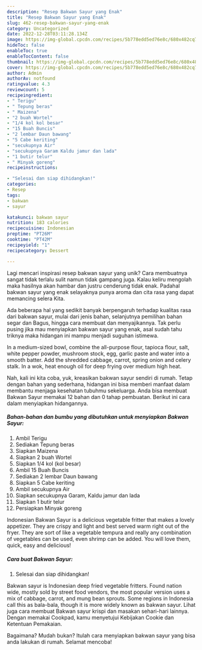 ```yaml
---
description: "Resep Bakwan Sayur yang Enak"
title: "Resep Bakwan Sayur yang Enak"
slug: 462-resep-bakwan-sayur-yang-enak
category: Uncategorized
date: 2022-12-28T03:11:28.134Z
image: https://img-global.cpcdn.com/recipes/5b778edd5ed76e8c/680x482cq70/bakwan-sayur-foto-resep-utama.jpg
hideToc: false
enableToc: true
enableTocContent: false
thumbnail: https://img-global.cpcdn.com/recipes/5b778edd5ed76e8c/680x482cq70/bakwan-sayur-foto-resep-utama.jpg
cover: https://img-global.cpcdn.com/recipes/5b778edd5ed76e8c/680x482cq70/bakwan-sayur-foto-resep-utama.jpg
author: Admin
authorAv: notfound
ratingvalue: 4.3
reviewcount: 5
recipeingredient:
- " Terigu"
- " Tepung beras"
- " Maizena"
- "2 buah Wortel"
- "1/4 kol kol besar"
- "15 Buah Buncis"
- "2 lembar Daun bawang"
- "5 Cabe keriting"
- "secukupnya Air"
- "secukupnya Garam Kaldu jamur dan lada"
- "1 butir telur"
- " Minyak goreng"
recipeinstructions:

- "Selesai dan siap dihidangkan!"
categories:
- Resep
tags:
- bakwan
- sayur

katakunci: bakwan sayur 
nutrition: 183 calories
recipecuisine: Indonesian
preptime: "PT26M"
cooktime: "PT42M"
recipeyield: "1"
recipecategory: Dessert

---
```





Lagi mencari inspirasi resep bakwan sayur yang unik? Cara membuatnya sangat tidak terlalu sulit namun tidak gampang juga. Kalau keliru mengolah maka hasilnya akan hambar dan justru cenderung tidak enak. Padahal bakwan sayur yang enak selayaknya punya aroma dan cita rasa yang dapat memancing selera Kita.





Ada beberapa hal yang sedikit banyak berpengaruh terhadap kualitas rasa dari bakwan sayur, mulai dari jenis bahan, selanjutnya pemilihan bahan segar dan Bagus, hingga cara membuat dan menyajikannya. Tak perlu pusing jika mau menyiapkan bakwan sayur yang enak,      asal sudah tahu triknya maka hidangan ini mampu menjadi suguhan istimewa.














In a medium-sized bowl, combine the all-purpose flour, tapioca flour, salt, white pepper powder, mushroom stock, egg, garlic paste and water into a smooth batter. Add the shredded cabbage, carrot, spring onion and celery stalk. In a wok, heat enough oil for deep frying over medium high heat.






Nah, kali ini kita coba, yuk, kreasikan bakwan sayur sendiri di rumah. Tetap dengan bahan yang sederhana, hidangan ini bisa memberi manfaat dalam membantu menjaga kesehatan tubuhmu sekeluarga. Anda bisa membuat Bakwan Sayur memakai 12 bahan dan 0 tahap pembuatan. Berikut ini cara dalam menyiapkan hidangannya.

<!--inarticleads1-->

##### Bahan-bahan dan bumbu yang dibutuhkan untuk menyiapkan Bakwan Sayur:

1. Ambil  Terigu
1. Sediakan  Tepung beras
1. Siapkan  Maizena
1. Siapkan 2 buah Wortel
1. Siapkan 1/4 kol (kol besar)
1. Ambil 15 Buah Buncis
1. Sediakan 2 lembar Daun bawang
1. Siapkan 5 Cabe keriting
1. Ambil secukupnya Air
1. Siapkan secukupnya Garam, Kaldu jamur dan lada
1. Siapkan 1 butir telur
1. Persiapkan  Minyak goreng


Indonesian Bakwan Sayur is a delicious vegetable fritter that makes a lovely appetizer. They are crispy and light and best served warm right out of the fryer. They are sort of like a vegetable tempura and really any combination of vegetables can be used, even shrimp can be added. You will love them, quick, easy and delicious! 

<!--inarticleads2-->

##### Cara buat Bakwan Sayur:


1. Selesai dan siap dihidangkan!

Bakwan sayur is Indonesian deep fried vegetable fritters. Found nation wide, mostly sold by street food vendors, the most popular version uses a mix of cabbage, carrot, and mung bean sprouts. Some regions in Indonesia call this as bala-bala, though it is more widely known as bakwan sayur. Lihat juga cara membuat Bakwan sayur krispi dan masakan sehari-hari lainnya. Dengan memakai Cookpad, kamu menyetujui Kebijakan Cookie dan Ketentuan Pemakaian. 

Bagaimana? Mudah bukan? Itulah cara menyiapkan bakwan sayur yang bisa anda lakukan di rumah. Selamat mencoba!
